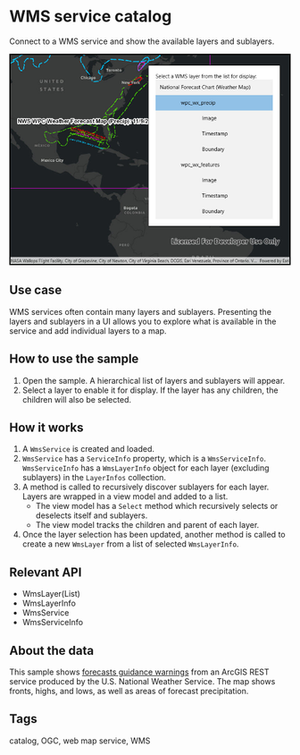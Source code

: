# WMS service catalog

Connect to a WMS service and show the available layers and sublayers.

![Image of WMS service catalog](WmsServiceCatalog.jpg)

## Use case

WMS services often contain many layers and sublayers. Presenting the layers and sublayers in a UI allows you to explore what is available in the service and add individual layers to a map.


## How to use the sample

1. Open the sample. A hierarchical list of layers and sublayers will appear.
2. Select a layer to enable it for display. If the layer has any children, the children will also be selected.

## How it works

1. A `WmsService` is created and loaded.
2. `WmsService` has a `ServiceInfo` property, which is a `WmsServiceInfo`. `WmsServiceInfo` has a `WmsLayerInfo` object for each layer (excluding sublayers) in the `LayerInfos` collection.
3. A method is called to recursively discover sublayers for each layer. Layers are wrapped in a view model and added to a list.
    * The view model has a `Select` method which recursively selects or deselects itself and sublayers.
    * The view model tracks the children and parent of each layer.
4. Once the layer selection has been updated, another method is called to create a new `WmsLayer` from a list of selected `WmsLayerInfo`.

## Relevant API

* WmsLayer(List<WmsLayerInfo>)
* WmsLayerInfo
* WmsService
* WmsServiceInfo

## About the data

This sample shows [forecasts guidance warnings](https://idpgis.ncep.noaa.gov/arcgis/rest/services/NWS_Forecasts_Guidance_Warnings/natl_fcst_wx_chart/MapServer) from an ArcGIS REST service produced by the U.S. National Weather Service. The map shows fronts, highs, and lows, as well as areas of forecast precipitation.

## Tags

catalog, OGC, web map service, WMS